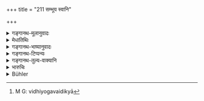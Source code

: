 +++
title = "211 सम्भूय स्वानि"

+++

<details><summary>गङ्गानथ-मूलानुवादः</summary>

Among men carrying on their business jointly, the allotment of shares should be done by the application of these principles.—(211)
</details>

<details><summary>मेधातिथिः</summary>

यथा यज्ञे यो बहूनि कर्माणि कायक्लेशकरणे विद्वत्तातिशयसाध्ये च नियुक्तो भूयसीं दक्षिणां लभते न्यूनकर्मकारी तु न्यूनां तद्वल् लौकिकेषु गृहचैत्यादिकारिषु **संभूय** संहत्य वर्धकिस्थपतिसूत्रधारादिषु स्वसमयप्रसिद्धो यावान् अंशः सूत्रधारस्य यावान् स्थपतेस् तत्र्**आनेन** **विधियोगेन** । विधिर् वैदिको ऽर्थस् तत्प्रसिद्धा व्यवस्था विधियोगेन वैदिक्या[^४१] यज्ञगतया व्यवस्थयेत्य् अर्थः । एवं नाटकादिप्रेक्षायां नर्तनगायनवादकेषु भागप्रकॢप्तिः । यद्य् अपि सर्वे विद्वांसः सर्वकर्मानुष्ठानशक्ताश् च तथापि कर्मानुरूप्येण भागो न पुरुषानुरूप्येणेति संभूयसमुत्थानम् ॥ ८.२११ ॥


[^४१]:
     M G: vidhiyogavaidikyā
</details>

<details><summary>गङ्गानथ-भाष्यानुवादः</summary>

In the sacrificial performance, the man who does the most laborious parts of the work and is employed to do what demands much effort, receives a larger fee, and he who does the easier parts receives loss; similarly among ordinary workmen also, those, *e.g*., employed in the building of houses and temples,—when they do the work ‘jointly,’ as among the architect, the mason and the carpenter.—their several shares shall be alloted ‘*by* *the application* *of* *these principles*’;—‘principle’ is *rule* laid down in the *Veda*, hence this phrase means ‘according to the rule laid down in the Veda in connection with sacrificial performances.’

Similarly in the producing of a drama, and such other business, the shares are to ho alloted among the dancers, the singers and the players of musical instruments.

Even though everyone of the persons concerned may be well versed in the science and quite capable of doing all the work, yet the shares are to be alloted in accordance with the work that is actually done by each, and according to the character of the man concerned.

Thus ends the treatment of ‘Joint Concerns.’—(211)
</details>

<details><summary>गङ्गानथ-टिप्पन्यः</summary>

This verse is quoted in *Parāśaramādhava* (Vyavahāra, p. 221), which
remarks that this distribution pertains to only cases where the thing to
be divided is mentioned as common to all;—in *Kṛtyakalpataru* (90a);—and
in *Vīramitrodaya* (Vyavahāra, 119b), which says that this refers, *not*
to the fee that is prescribed for individual priests, but to the *common
fee* of 1200 cows, which is prescribed for all the officiating priests.
</details>

<details><summary>गङ्गानथ-तुल्य-वाक्यानि</summary>

*Yājñavalkya* (2.259).—‘Among traders carrying on a joint concern for
profit, their profit and loss shall be commensurate with the share of
capital contributed by each.’

*Nārada* (3.1-3).—When traders or others carry on business jointly, it
is called *Partnership*. When several partners are jointly carrying on
business for the purpose of profit, the contribution of funds towards
the common stock of the association shall form the basis of their
undertakings. Therefore let each contribute his proper share. The loss,
expenses and profit of each partner are either equal to those of other
partners or exceed them, or remain below them, according as his share is
equal to theirs, or greater or less.’

*Bṛhaspati* (14.3).—‘As an equal, smaller, or larger share of the joint
stock has been contributed by a partner, in the same proportion shall he
defray charges, perform labour and obtain profit.’

*Śukranīti* (4.5.614-618).—‘Those who deal in gold, grains and liquids,
jointly, will have the earnings according to the amount of their share,
greater, equal or less. Whatever portion has been stipulated
beforehand,—equal, less or greater,—that shall he accepted. Expenditure
he shall pay and do the labour also proportionately, and take the profit
also in the same manner.’
</details>

<details><summary>भारुचिः</summary>

एकस्मिन् गृहकरणादौ सूत्रकारवधकिस्थपत्यादीनां गुरुलघुताम् अवक्ष्यानवेक्ष्य वा यथास्मरणं **कर्तव्यांशप्रकल्पना** । न ह्य् अशिल्पेषु व्यवहारेषु वा मनुष्याणां तुल्यता शक्या ग्रहीतुम् । अदत्तानपकर्म[वर्]णार्थम् इदम् आह — ॥ ८.२१० ॥
</details>

<details><summary>Bühler</summary>

211	By the application of these principles the allotment of shares must be made among those men who here (below) perform their work conjointly.
</details>
